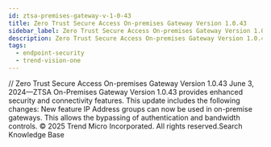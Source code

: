 ```yaml
---
id: ztsa-premises-gateway-v-1-0-43
title: Zero Trust Secure Access On-premises Gateway Version 1.0.43
sidebar_label: Zero Trust Secure Access On-premises Gateway Version 1.0.43
description: Zero Trust Secure Access On-premises Gateway Version 1.0.43
tags:
  - endpoint-security
  - trend-vision-one
---
```


/*<![CDATA[*/ $('#title').html($('meta[name=map-description]').attr('content')); /*]]>*/ Zero Trust Secure Access On-premises Gateway Version 1.0.43 June 3, 2024—ZTSA On-Premises Gateway Version 1.0.43 provides enhanced security and connectivity features. This update includes the following changes: New feature IP Address groups can now be used in on-premise gateways. This allows the bypassing of authentication and bandwidth controls. © 2025 Trend Micro Incorporated. All rights reserved.Search Knowledge Base